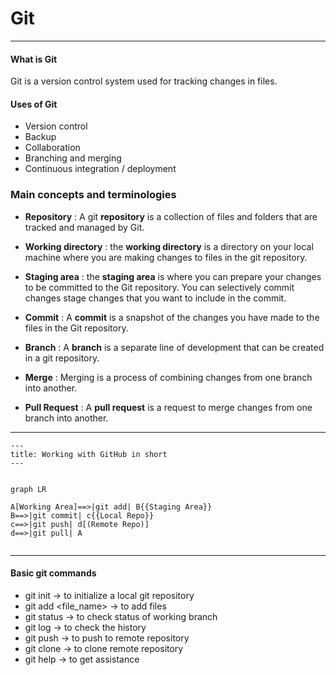 # Git

---

#### What is Git

Git is a version control system used for tracking changes in files.

#### Uses of Git

- Version control
- Backup
- Collaboration
- Branching and merging
- Continuous integration / deployment

### Main concepts and terminologies

- **Repository** :
A git **repository** is a collection of files and folders that are tracked and managed by Git.

- **Working directory** :
the **working directory** is a directory on your local machine where you are making changes to files in the git repository.

- **Staging area** :
the **staging area** is where you can prepare your changes to be committed to the Git repository. You can selectively commit changes stage changes that you want to include in the commit.

- **Commit** :
A **commit** is a snapshot of the changes you have made to the files in the Git repository.

- **Branch** :
A **branch** is a separate line of development that can be created in a git repository.

- **Merge** :
Merging is a process of combining changes from one branch into another.

- **Pull Request** :
A **pull request** is a request to merge changes from one branch into another.

---

``` mermaid
---
title: Working with GitHub in short
---


graph LR

A[Working Area]==>|git add| B{{Staging Area}}
B==>|git commit| c{{Local Repo}}
c==>|git push| d[(Remote Repo)]
d==>|git pull| A


```

---

#### Basic git commands

- git init &rarr; to initialize a local git repository
- git add <file_name> &rarr; to add files
- git status &rarr; to check status of working branch
- git log &rarr; to check the history
- git push &rarr; to push to remote repository
- git clone &rarr; to clone remote repository
- git help &rarr; to get assistance
